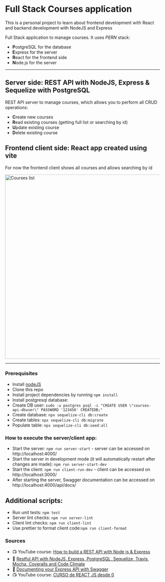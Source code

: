 # Full Stack Courses application

This is a personal project to learn about frontend development with React and backend development with NodeJS and Express

Full Stack application to manage courses. It uses *PERN* stack:
* **P**ostgreSQL for the database
* **E**xpress for the server
* **R**eact for the frontend side
* **N**ode.js for the server

---

## Server side: REST API with NodeJS, Express & Sequelize with PostgreSQL

REST API server to manage courses, which allows you to perform all CRUD operations:
* **C**reate new courses
* **R**ead existing courses (getting full list or searching by id)
* **U**pdate existing course
* **D**elete existing course

## Frontend client side: React app created using vite

For now the frontend client shows all courses and allows searching by id

<img src="https://user-images.githubusercontent.com/6084473/200138408-25f6d8e3-6391-4252-b783-a237e54a8e01.png" alt="Courses list" width="600" >

---

### Prerequisites
* Install [nodeJS](https://nodejs.org/en/)
* Clone this repo
* Install project dependencies by running `npm install`
* Install postgresql database:
* Create DB user: `sudo -u postgres psql -c "CREATE USER \"courses-api-dbuser\" PASSWORD '123456' CREATEDB;"`
* Create database: `npx sequelize-cli db:create`
* Create tables: `npx sequelize-cli db:migrate`
* Populate table: `npx sequelize-cli db:seed:all`

### How to execute the server/client app:
* Start the server: `npm run server-start` - server can be accessed on http://localhost:4000/
* Start the server in development mode (it will automatically restart after changes are made): `npm run server-start-dev`
* Start the client: `npm run client-run-dev` - client can be accessed on http://localhost:3000/
* After starting the server, Swagger documentation can be accessed on http://localhost:4000/api/docs/

## Additional scripts:
* Run unit tests: `npm test`
* Server lint checks: `npm run server-lint`
* Client lint checks: `npm run client-lint`
* Use prettier to format client code:`npm run client-format`


### Sources
* 📺 YouTube course: [How to build a REST API with Node js & Express
](https://www.youtube.com/watch?v=pKd0Rpw7O48)
* 📝 [Restful API with NodeJS, Express, PostgreSQL, Sequelize, Travis, Mocha, Coveralls and Code Climate](https://medium.com/@victorsteven/restful-api-with-nodejs-express-postgresql-sequelize-travis-mocha-coveralls-and-code-climate-f28715f7a014)
* 📝 [Documenting your Express API with Swagger](https://blog.logrocket.com/documenting-your-express-api-with-swagger/)
* 📺 YouTube course: [CURSO de REACT JS desde 0](https://www.youtube.com/playlist?list=PL3aEngjGbYhkg3AR-cytsvQIIGp1JgrY_)
